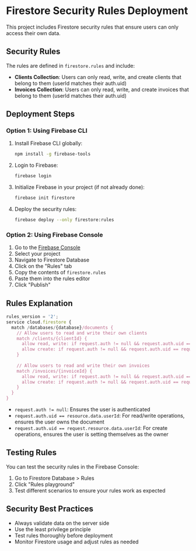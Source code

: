 # Firestore Security Rules Deployment

This project includes Firestore security rules that ensure users can only access their own data.

## Security Rules

The rules are defined in `firestore.rules` and include:

- **Clients Collection**: Users can only read, write, and create clients that belong to them (userId matches their auth.uid)
- **Invoices Collection**: Users can only read, write, and create invoices that belong to them (userId matches their auth.uid)

## Deployment Steps

### Option 1: Using Firebase CLI

1. Install Firebase CLI globally:
   ```bash
   npm install -g firebase-tools
   ```

2. Login to Firebase:
   ```bash
   firebase login
   ```

3. Initialize Firebase in your project (if not already done):
   ```bash
   firebase init firestore
   ```

4. Deploy the security rules:
   ```bash
   firebase deploy --only firestore:rules
   ```

### Option 2: Using Firebase Console

1. Go to the [Firebase Console](https://console.firebase.google.com/)
2. Select your project
3. Navigate to Firestore Database
4. Click on the "Rules" tab
5. Copy the contents of `firestore.rules`
6. Paste them into the rules editor
7. Click "Publish"

## Rules Explanation

```javascript
rules_version = '2';
service cloud.firestore {
  match /databases/{database}/documents {
    // Allow users to read and write their own clients
    match /clients/{clientId} {
      allow read, write: if request.auth != null && request.auth.uid == resource.data.userId;
      allow create: if request.auth != null && request.auth.uid == request.resource.data.userId;
    }
    
    // Allow users to read and write their own invoices
    match /invoices/{invoiceId} {
      allow read, write: if request.auth != null && request.auth.uid == resource.data.userId;
      allow create: if request.auth != null && request.auth.uid == request.resource.data.userId;
    }
  }
}
```

- `request.auth != null`: Ensures the user is authenticated
- `request.auth.uid == resource.data.userId`: For read/write operations, ensures the user owns the document
- `request.auth.uid == request.resource.data.userId`: For create operations, ensures the user is setting themselves as the owner

## Testing Rules

You can test the security rules in the Firebase Console:

1. Go to Firestore Database > Rules
2. Click "Rules playground"
3. Test different scenarios to ensure your rules work as expected

## Security Best Practices

- Always validate data on the server side
- Use the least privilege principle
- Test rules thoroughly before deployment
- Monitor Firestore usage and adjust rules as needed 